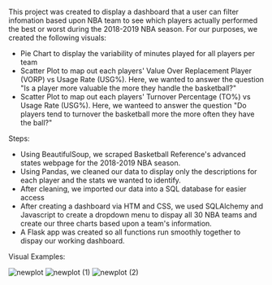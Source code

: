 This project was created to display a dashboard that a user can filter infomation based upon NBA team to see which players actually performed the best or worst during the 2018-2019 NBA season.  For our purposes, we created the following visuals:
  - Pie Chart to display the variability of minutes played for all players per team
  - Scatter Plot to map out each players' Value Over Replacement Player (VORP) vs Usage Rate (USG%).  Here, we wanted to answer the question "Is a player more valuable the more they handle the basketball?"
  - Scatter Plot to map out each players' Turnover Percentage (TO%) vs Usage Rate (USG%).  Here, we wanteed to answer the question "Do players tend to turnover the basketball more the more often they have the ball?"

Steps:
 - Using BeautifulSoup, we scraped Basketball Reference's advanced states webpage for the 2018-2019 NBA season.
 - Using Pandas, we cleaned our data to display only the descriptions for each player and the stats we wanted to identify.
 - After cleaning, we imported our data into a SQL database for easier access
 - After creating a dashboard via HTM and CSS, we used SQLAlchemy and Javascript to create a dropdown menu to dispay all 30 NBA teams and create our three charts based upon a team's information.
 - A Flask app was created so all functions run smoothly together to dispay our working dashboard.

Visual Examples:

![newplot](https://user-images.githubusercontent.com/23372412/111882809-fb090b00-898d-11eb-8d4e-43110839ffaf.png)
![newplot (1)](https://user-images.githubusercontent.com/23372412/111882830-1116cb80-898e-11eb-83f9-c7e1d9b9b44c.png)
![newplot (2)](https://user-images.githubusercontent.com/23372412/111882832-170cac80-898e-11eb-9c77-3095095a17b6.png)
